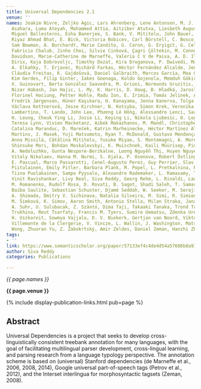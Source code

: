 ```yaml
---
title: Universal Dependencies 2.1
venue: ''
names: Joakim Nivre, Zeljko Agic, Lars Ahrenberg, Lene Antonsen, M. J. Aranzabe, Masayuki
  Asahara, Luma Ateyah, Mohammed Attia, Aitziber Atutxa, Liesbeth Augustinus, E. Badmaeva,
  Miguel Ballesteros, Esha Banerjee, S. Bank, V. Mititelu, John Bauer, K. Bengoetxea,
  Riyaz Ahmad Bhat, E. Bick, Victoria Bobicev, Carl Börstell, C. Bosco, G. Bouma,
  Sam Bowman, A. Burchardt, Marie Candito, G. Caron, G. Eryigit, G. Celano, S. Çetin,
  Fabricio Chalub, Jinho Choi, Silvie Cinková, Çagri Çöltekin, M. Connor, Elizabeth
  Davidson, Marie-Catherine de Marneffe, Valeria C V de Paiva, A. D. Ilarraza, Peter
  Dirix, Kaja Dobrovoljc, Timothy Dozat, Kira Droganova, P. Dwivedi, Marhaba Eli,
  A. Elkahky, T. Erjavec, Richárd Farkas, Héctor Fernández Alcalde, Jennifer Foster,
  Cláudia Freitas, K. Gajdošová, Daniel Galbraith, Marcos García, Moa Gärdenfors,
  Kim Gerdes, Filip Ginter, Iakes Goenaga, Koldo Gojenola, Memduh Gökirmak, Yoav Goldberg,
  X. Guinovart, Berta González Saavedra, M. Grioni, Normunds Gruzitis, B. Guillaume,
  Nizar Habash, Jan Hajic, L. My, K. Harris, D. Haug, B. Hladká, Jaroslava Hlavácová,
  Florinel Hociung, Petter Hohle, Radu Ion, E. Irimia, Tomás Jelínek, Anders Johannsen,
  Fredrik Jørgensen, Hüner Kaşıkara, H. Kanayama, Jenna Kanerva, Tolga Kayadelen,
  Václava Kettnerová, Jesse Kirchner, N. Kotsyba, Simon Krek, Veronika Laippala, Lorenzo
  Lambertino, T. Lando, John Lee, Phương Lê Hồng, Alessandro Lenci, Saran Lertpradit,
  H. Leung, Cheuk Ying Li, Josie Li, Keying Li, Nikola Ljubesic, O. Loginova, O. Lyashevskaya,
  Teresa Lynn, Vivien Macketanz, Aibek Makazhanov, M. Mandl, Christopher D. Manning,
  Catalina Maranduc, D. Mareček, Katrin Marheinecke, Héctor Martínez Alonso, André
  Martins, J. Masek, Yuji Matsumoto, Ryan T. McDonald, Gustavo Mendonça, N. Miekka,
  Anna Missilä, Cătălina Mititelu, Yusuke Miyao, S. Montemagni, A. More, L. Romero,
  Shinsuke Mori, Bohdan Moskalevskyi, K. Muischnek, Kaili Müürisep, Pinkey Nainwani,
  A. Nedoluzhko, Gunta Nespore-Berzkalne, Lương Nguyễn Thị, Huyen Nguyen Thi Minh,
  Vitaly Nikolaev, Hanna M. Nurmi, S. Ojala, P. Osenova, Robert Östling, Lilja Øvrelid,
  E. Pascual, Marco Passarotti, Cenel-Augusto Perez, Guy Perrier, Slav Petrov, Jussi
  Piitulainen, Emily Pitler, Barbara Plank, M. Popel, L. Pretkalnina, Prokopis Prokopidis,
  Tiina Puolakainen, Sampo Pyysalo, Alexandre Rademaker, L. Ramasamy, Taraka Rama,
  Vinit Ravishankar, Livy Real, Siva Reddy, Georg Rehm, L. Rinaldi, Laura Rituma,
  M. Romanenko, Rudolf Rosa, D. Rovati, B. Sagot, Shadi Saleh, T. Samardzic, M. Sanguinetti,
  Baiba Saulite, Sebastian Schuster, Djamé Seddah, W. Seeker, M. Seraji, Mo Shen,
  A. Shimada, Dmitry V. Sichinava, Natalia Silveira, M. Simi, R. Simionescu, K. Simkó,
  M. Šimková, K. Simov, Aaron Smith, Antonio Stella, Milan Straka, Jana Strnadová,
  A. Suhr, U. Sulubacak, Z. Szántó, Dima Taji, Takaaki Tanaka, Trond Trosterud, A.
  Trukhina, Reut Tsarfaty, Francis M. Tyers, Sumire Uematsu, Zdenka Uresová, L. Uria,
  H. Uszkoreit, Sowmya Vajjala, D. V. Niekerk, Gertjan van Noord, Viktor Varga, Eric
  Villemonte de la Clergerie, V. Vincze, L. Wallin, J. Washington, Mats Wirén, Tak-sum
  Wong, Zhuoran Yu, Z. Žabokrtský, Amir Zeldes, Daniel Zeman, Hanzhi Zhu
tags:
- ''
link: https://www.semanticscholar.org/paper/57133ef4c4de4d54a57686b8a914b06e4ff4aab5
author: Siva Reddy
categories: Publications

---
```


*{{ page.names }}*

**{{ page.venue }}**

{% include display-publication-links.html pub=page %}

## Abstract

Universal Dependencies is a project that seeks to develop cross-linguistically consistent treebank annotation for many languages, with the goal of facilitating multilingual parser development, cross-lingual learning, and parsing research from a language typology perspective. The annotation scheme is based on (universal) Stanford dependencies (de Marneffe et al., 2006, 2008, 2014), Google universal part-of-speech tags (Petrov et al., 2012), and the Interset interlingua for morphosyntactic tagsets (Zeman, 2008).